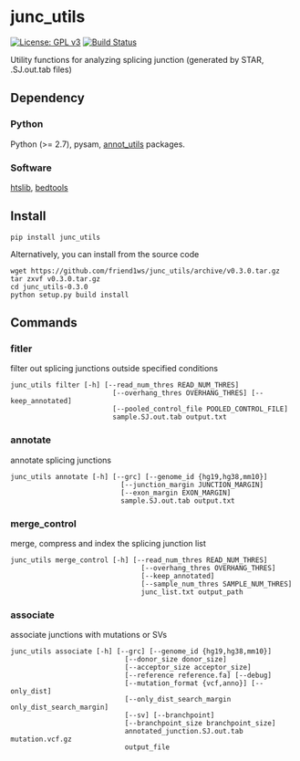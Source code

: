 # junc_utils

[![License: GPL v3](https://img.shields.io/badge/License-GPL%20v3-blue.svg)](https://www.gnu.org/licenses/gpl-3.0)
[![Build Status](https://travis-ci.org/friend1ws/junc_utils.svg?branch=devel)](https://travis-ci.org/friend1ws/junc_utils)

Utility functions for analyzing splicing junction (generated by STAR, .SJ.out.tab files)

## Dependency

### Python
Python (>= 2.7), pysam, [annot_utils](https://github.com/friend1ws/annot_utils) packages.

### Software
[htslib](http://www.htslib.org), [bedtools](http://bedtools.readthedocs.io/en/latest/)

## Install

```
pip install junc_utils
```

Alternatively, you can install from the source code
```
wget https://github.com/friend1ws/junc_utils/archive/v0.3.0.tar.gz
tar zxvf v0.3.0.tar.gz
cd junc_utils-0.3.0
python setup.py build install
```

## Commands

### fitler

filter out splicing junctions outside specified conditions
```
junc_utils filter [-h] [--read_num_thres READ_NUM_THRES]
                         [--overhang_thres OVERHANG_THRES] [--keep_annotated]
                         [--pooled_control_file POOLED_CONTROL_FILE]
                         sample.SJ.out.tab output.txt
```

### annotate

annotate splicing junctions

```
junc_utils annotate [-h] [--grc] [--genome_id {hg19,hg38,mm10}]
                           [--junction_margin JUNCTION_MARGIN]
                           [--exon_margin EXON_MARGIN]
                           sample.SJ.out.tab output.txt
```

### merge_control

merge, compress and index the splicing junction list

```
junc_utils merge_control [-h] [--read_num_thres READ_NUM_THRES]
                                [--overhang_thres OVERHANG_THRES]
                                [--keep_annotated]
                                [--sample_num_thres SAMPLE_NUM_THRES]
                                junc_list.txt output_path
```

### associate

associate junctions with mutations or SVs

```
junc_utils associate [-h] [--grc] [--genome_id {hg19,hg38,mm10}]
                            [--donor_size donor_size]
                            [--acceptor_size acceptor_size]
                            [--reference reference.fa] [--debug]
                            [--mutation_format {vcf,anno}] [--only_dist]
                            [--only_dist_search_margin only_dist_search_margin]
                            [--sv] [--branchpoint]
                            [--branchpoint_size branchpoint_size]
                            annotated_junction.SJ.out.tab mutation.vcf.gz
                            output_file
```

